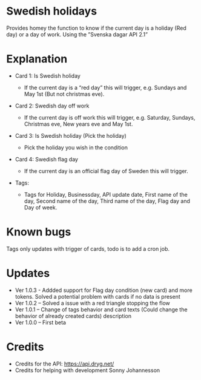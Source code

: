 # Swedish holidays
Provides homey the function to know if the current day is a holiday (Red day) or a day of work. Using the ”Svenska dagar API 2.1”

# Explanation
- Card 1: Is Swedish holiday
  - If the current day is a “red day” this will trigger, e.g. Sundays and May 1st (But not christmas eve).
- Card 2: Swedish day off work
  - If the current day is off work this will trigger, e.g. Saturday, Sundays, Christmas eve, New years eve and May 1st.
- Card 3: Is Swedish holiday (Pick the holiday)
  - Pick the holiday you wish in the condition
- Card 4: Swedish flag day
  - If the current day is an official flag day of Sweden this will trigger.

- Tags:
  - Tags for Holiday, Businessday, API update date, First name of the day, Second name of the day, Third name of the day, Flag day and Day of week.

# Known bugs
Tags only updates with trigger of cards, todo is to add a cron job.

# Updates
- Ver 1.0.3 - Addded support for Flag day condition (new card) and more tokens. Solved a potential problem with cards if no data is present
- Ver 1.0.2 – Solved a issue with a red triangle stopping the flow
- Ver 1.0.1 – Change of tags behavior and card texts (Could change the behavior of already created cards) description
- Ver 1.0.0 – First beta

# Credits
- Credits for the API: https://api.dryg.net/
- Credits for helping with development Sonny Johannesson
